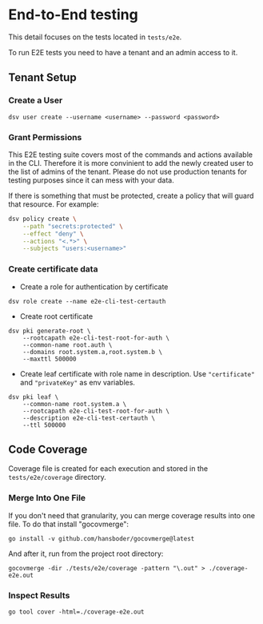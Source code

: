# End-to-End testing

This detail focuses on the tests located in `tests/e2e`.

To run E2E tests you need to have a tenant and an admin access to it.

## Tenant Setup

### Create a User

```shell
dsv user create --username <username> --password <password>
```

### Grant Permissions

This E2E testing suite covers most of the commands and actions available in the CLI.
Therefore it is more convinient to add the newly created user to the list of admins of the tenant.
Please do not use production tenants for testing purposes since it can mess with your data.

If there is something that must be protected, create a policy that will guard that resource.
For example:

```bash
dsv policy create \
    --path "secrets:protected" \
    --effect "deny" \
    --actions "<.*>" \
    --subjects "users:<username>"
```

### Create certificate data

- Create a role for authentication by certificate

```shell
dsv role create --name e2e-cli-test-certauth
```

- Create root certificate

```shell
dsv pki generate-root \
    --rootcapath e2e-cli-test-root-for-auth \
    --common-name root.auth \
    --domains root.system.a,root.system.b \
    --maxttl 500000
```

- Create leaf certificate with role name in description. Use `"certificate"` and `"privateKey"` as env variables.

```shell
dsv pki leaf \
    --common-name root.system.a \
    --rootcapath e2e-cli-test-root-for-auth \
    --description e2e-cli-test-certauth \
    --ttl 500000
```

## Code Coverage

Coverage file is created for each execution and stored in the `tests/e2e/coverage` directory.

### Merge Into One File

If you don't need that granularity, you can merge coverage results into one file. To do that install "gocovmerge":

```shell
go install -v github.com/hansboder/gocovmerge@latest
```

And after it, run from the project root directory:

```shell
gocovmerge -dir ./tests/e2e/coverage -pattern "\.out" > ./coverage-e2e.out
```

### Inspect Results

```shell
go tool cover -html=./coverage-e2e.out
```
